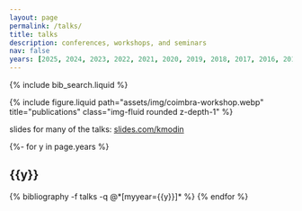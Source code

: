 ```yaml
---
layout: page
permalink: /talks/
title: talks
description: conferences, workshops, and seminars
nav: false
years: [2025, 2024, 2023, 2022, 2021, 2020, 2019, 2018, 2017, 2016, 2015, 2014, 2013, 2011, 2009, 2008, 2006]
---
```


<!-- _pages/publications.md -->

<!-- Bibsearch Feature -->

{% include bib_search.liquid %}

<div class="publications">

<div class="row">
    <div class="col-sm mt-3 mt-md-0">
        {% include figure.liquid path="assets/img/coimbra-workshop.webp" title="publications" class="img-fluid rounded z-depth-1" %}
    </div>
</div>

<p>slides for many of the talks: <a href="https://slides.com/kmodin">slides.com/kmodin</a></p>

<!-- <div id="talks">
<h2>talks</h2>
</div> -->

{%- for y in page.years %}

  <h2 class="year">{{y}}</h2>
  {% bibliography -f talks -q @*[myyear={{y}}]* %}
{% endfor %}

</div>
